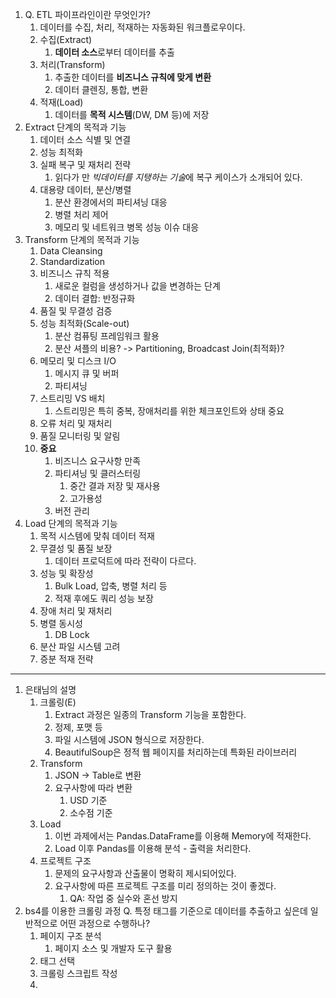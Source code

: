 1. Q. ETL 파이프라인이란 무엇인가?
	1. 데이터를 수집, 처리, 적재하는 자동화된 워크플로우이다.
	2. 수집(Extract)
		1. **데이터 소스**로부터 데이터를 추출
	3. 처리(Transform)
		1. 추출한 데이터를 **비즈니스 규칙에 맞게 변환**
		2. 데이터 클렌징, 통합, 변환
	4. 적재(Load)
		1. 데이터를 **목적 시스템**(DW, DM 등)에 저장
2. Extract 단계의 목적과 기능
	1. 데이터 소스 식별 및 연결
	2. 성능 최적화
	3. 실패 복구 및 재처리 전략
		1. 읽다가 만 *빅데이터를 지탱하는 기술*에 복구 케이스가 소개되어 있다.
	4. 대용량 데이터, 분산/병렬
		1. 분산 환경에서의 파티셔닝 대응
		2. 병렬 처리 제어
		3. 메모리 및 네트워크 병목 성능 이슈 대응
2. Transform 단계의 목적과 기능
	1. Data Cleansing
	2. Standardization
	3. 비즈니스 규칙 적용
		1. 새로운 컬럼을 생성하거나 값을 변경하는 단계
		2. 데이터 결합: 반정규화
	4. 품질 및 무결성 검증
	5. 성능 최적화(Scale-out)
		1. 분산 컴퓨팅 프레임워크 활용
		2. 분산 셔플의 비용? -> Partitioning, Broadcast Join(최적화)?
	6. 메모리 및 디스크 I/O
		1. 메시지 큐 및 버퍼
		2. 파티셔닝
	7. 스트리밍 VS 배치
		1. 스트리밍은 특히 중복, 장애처리를 위한 체크포인트와 상태 중요
	8. 오류 처리 및 재처리
	9. 품질 모니터링 및 알림
	10. **중요**
		1. 비즈니스 요구사항 만족
		2. 파티셔닝 및 클러스터링
			1. 중간 결과 저장 및 재사용
			2. 고가용성
		3. 버전 관리
3. Load 단계의 목적과 기능
	1. 목적 시스템에 맞춰 데이터 적재
	2. 무결성 및 품질 보장
		1. 데이터 프로덕트에 따라 전략이 다르다.
	3. 성능 및 확장성
		1. Bulk Load, 압축, 병렬 처리 등
		2. 적재 후에도 쿼리 성능 보장
	4. 장애 처리 및 재처리
	5. 병렬 동시성
		1. DB Lock
	6. 분산 파일 시스템 고려
	7. 증분 적재 전략

---
1. 은태님의 설명
	1. 크롤링(E)
		1. Extract 과정은 일종의 Transform 기능을 포함한다.
		2. 정제, 포맷 등
		3. 파일 시스템에 JSON 형식으로 저장한다.
		4. BeautifulSoup은 정적 웹 페이지를 처리하는데 특화된 라이브러리
	2. Transform
		1. JSON -> Table로 변환
		2. 요구사항에 따라 변환
			1. USD 기준
			2. 소수점 기준
	3. Load
		1. 이번 과제에서는 Pandas.DataFrame를 이용해 Memory에 적재한다.
		2. Load 이후 Pandas를 이용해 분석 - 출력을 처리한다.
	4. 프로젝트 구조
		1. 문제의 요구사항과 산출물이 명확히 제시되어있다.
		2. 요구사항에 따른 프로젝트 구조를 미리 정의하는 것이 좋겠다.
			1. QA: 작업 중 실수와 혼선 방지
2. bs4를 이용한 크롤링 과정
	Q. 특정 태그를 기준으로 데이터를 추출하고 싶은데 일반적으로 어떤 과정으로 수행하나?
	1. 페이지 구조 분석
		1. 페이지 소스 및 개발자 도구 활용
	2. 태그 선택
	3. 크롤링 스크립트 작성
	4. 